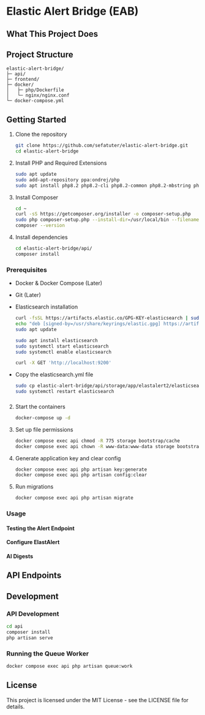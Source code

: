 # Elastic Alert Bridge (EAB)

## What This Project Does

## Project Structure

```
elastic-alert-bridge/
├─ api/              
├─ frontend/         
├─ docker/            
│   ├─ php/Dockerfile
│   └─ nginx/nginx.conf
└─ docker-compose.yml 
```

## Getting Started

1. Clone the repository
   ```bash
   git clone https://github.com/sefatuter/elastic-alert-bridge.git
   cd elastic-alert-bridge
   ```


2. Install PHP and Required Extensions
   ```bash
   sudo apt update
   sudo add-apt-repository ppa:ondrej/php
   sudo apt install php8.2 php8.2-cli php8.2-common php8.2-mbstring php8.2-xml php8.2-curl php8.2-mysql php8.2-bcmath php8.2-zip php8.2-gd php8.2-readline unzip -y

   ```

3. Install Composer
   ```bash
   cd ~
   curl -sS https://getcomposer.org/installer -o composer-setup.php
   sudo php composer-setup.php --install-dir=/usr/local/bin --filename=composer
   composer --version
   ```

4. Install dependencies
   ```bash
   cd elastic-alert-bridge/api/
   composer install
   ```

### Prerequisites

- Docker & Docker Compose (Later)
- Git (Later)

- Elasticsearch installation
  ```bash
  curl -fsSL https://artifacts.elastic.co/GPG-KEY-elasticsearch | sudo gpg --dearmor -o /usr/share/keyrings/elastic.gpg
  echo "deb [signed-by=/usr/share/keyrings/elastic.gpg] https://artifacts.elastic.co/packages/7.x/apt stable main" | sudo -a /etc/apt/sources.list.d/elastic-7.x.list
  sudo apt update

  sudo apt install elasticsearch
  sudo systemctl start elasticsearch
  sudo systemctl enable elasticsearch

  curl -X GET 'http://localhost:9200'
  ```
- Copy the elasticsearch.yml file
  ```bash
  sudo cp elastic-alert-bridge/api/storage/app/elastalert2/elasticsearch.yml /etc/elasticsearch/
  sudo systemctl restart elasticsearch
  ```

### 

2. Start the containers
   ```bash
   docker-compose up -d
   ```

3. Set up file permissions
   ```bash
   docker compose exec api chmod -R 775 storage bootstrap/cache
   docker compose exec api chown -R www-data:www-data storage bootstrap/cache
   ```

4. Generate application key and clear config
   ```bash
   docker compose exec api php artisan key:generate
   docker compose exec api php artisan config:clear
   ```

5. Run migrations
   ```bash
   docker compose exec api php artisan migrate
   ```

### Usage

#### Testing the Alert Endpoint

#### Configure ElastAlert

#### AI Digests

## API Endpoints

## Development

### API Development

```bash
cd api
composer install
php artisan serve
```

### Running the Queue Worker

```bash
docker compose exec api php artisan queue:work
```

## License

This project is licensed under the MIT License - see the LICENSE file for details.

